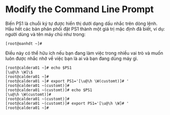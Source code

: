 # Modify the Command Line Prompt

Biến PS1 là chuỗi ký tự được hiển thị dưới dạng dấu nhắc trên dòng lệnh. Hầu hết các bản phân phối đặt PS1 thành một giá trị mặc định đã biết, ví dụ: người dùng và tên máy chủ như trong:

```
[root@oanhdt ~]#
```
Điều này có thể hữu ích nếu bạn đang làm việc trong nhiều vai trò và muốn luôn được nhắc nhở về việc bạn là ai và bạn đang dùng máy gì.

```
[root@caldera01 ~]# echo $PS1
[\u@\h \W]\$
[root@caldera01 ~]#
[root@caldera01 ~]# export PS1='[\u@\h \W(customt)]# '
[root@caldera01 ~(customt)]#
[root@caldera01 ~(customt)]# echo $PS1
[\u@\h \W(customt)]#
[root@caldera01 ~(customt)]#
[root@caldera01 ~(customt)]# export PS1='[\u@\h \W]# '
[root@caldera01 ~]#
```

